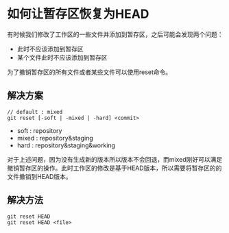 # 如何让暂存区恢复为HEAD

有时候我们修改了工作区的一些文件并添加到暂存区，之后可能会发现两个问题：

- 此时不应该添加到暂存区
- 某个文件此时不应该添加到暂存区

为了撤销暂存区的所有文件或者某些文件可以使用reset命令。



## 解决方案

```
// default : mixed
git reset [-soft | -mixed | -hard] <commit> 
```

- soft : repository
- mixed : repository&staging
- hard : repository&staging&working

对于上述问题，因为没有生成新的版本所以版本不会回退，而mixed刚好可以满足撤销暂存区的操作。此时工作区的修改是基于HEAD版本，所以需要将暂存区的的文件撤销到HEAD版本。



## 解决方法

```
git reset HEAD
git reset HEAD <file>
```





